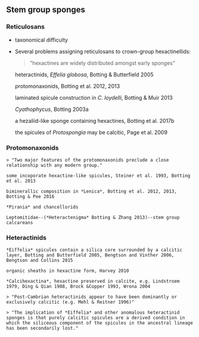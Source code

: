 ## Stem group sponges

### Reticulosans

- taxonomical difficulty

- Several problems assigning reticulosans to crown-group hexactinellids:

	>"hexactines are widely distributed amongst early sponges"

	heteractinids, *Effelia globosa*, Botting & Butterfield 2005
	
	protomonaxonids, Botting et al. 2012, 2013

	laminated spicule construction in *C. loydelli*, Botting & Muir 2013

	*Cyathophycus*, Botting 2003a

	a hezaliid-like sponge containing hexactines, Botting et al. 2017b

	the spicules of *Protospongia* may be calcitic, Page et al. 2009

### Protomonaxonids

	> "Two major features of the protomonaxonids preclude a close relationship with any modern group."

	some incoporate hexactine-like spicules, Steiner et al. 1993, Botting et al. 2013

	biminerallic composition in *Lenica*, Botting et al. 2012, 2013, Botting & Pee 2016

	*Pirania* and chancellorids

	Leptomitidae--(*Heteractenigma* Botting & Zhang 2013)--stem group calcareans

### Heteractinids

	*Eiffelia* spicules contain a silica core surrounded by a calcitic layer, Botting and Butterfield 2005, Bengtson and Vinther 2006, Bengtson and Collins 2015
	
	organic sheaths in hexactine form, Harvey 2010

	*Calcihexactina*, hexactine preserved in calcite, e.g. Lindstroem 1979, Ding & Qian 1988, Brock &Copper 1993, Wrona 2004

	> "Post-Cambrian heteractinids appear to have been dominantly or exclusively calcitic (e.g. Mehl & Reitner 1996)"

	> "The implication of *Eiffelia* and other anomalous heteractinid sponges is that purely calcitic spicules are a derived condition in which the siliceous component of the spicules in the ancestral lineage has been secondarily lost."


	

